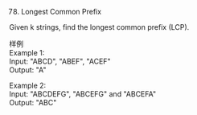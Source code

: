 78. Longest Common Prefix  

Given k strings, find the longest common prefix (LCP).  

样例  
Example 1:   
	Input:  "ABCD", "ABEF", "ACEF"  
	Output:  "A"  
	

Example 2:  
	Input: "ABCDEFG", "ABCEFG" and "ABCEFA"  
	Output:  "ABC"  
